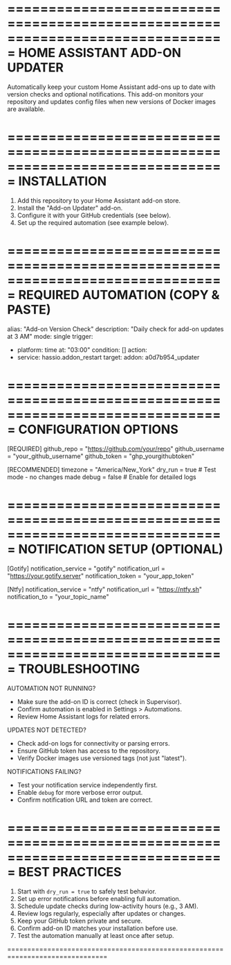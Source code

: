 ===============================================================================
                          HOME ASSISTANT ADD-ON UPDATER
===============================================================================

Automatically keep your custom Home Assistant add-ons up to date with version
checks and optional notifications. This add-on monitors your repository and 
updates config files when new versions of Docker images are available.

===============================================================================
INSTALLATION
===============================================================================

1. Add this repository to your Home Assistant add-on store.
2. Install the "Add-on Updater" add-on.
3. Configure it with your GitHub credentials (see below).
4. Set up the required automation (see example below).

===============================================================================
REQUIRED AUTOMATION (COPY & PASTE)
===============================================================================

alias: "Add-on Version Check"
description: "Daily check for add-on updates at 3 AM"
mode: single
trigger:
  - platform: time
    at: "03:00"
condition: []
action:
  - service: hassio.addon_restart
    target:
      addon: a0d7b954_updater

===============================================================================
CONFIGURATION OPTIONS
===============================================================================

[REQUIRED]
github_repo      = "https://github.com/your/repo"
github_username  = "your_github_username"
github_token     = "ghp_yourgithubtoken"

[RECOMMENDED]
timezone         = "America/New_York"
dry_run          = true        # Test mode - no changes made
debug            = false       # Enable for detailed logs

===============================================================================
NOTIFICATION SETUP (OPTIONAL)
===============================================================================

[Gotify]
notification_service = "gotify"
notification_url     = "https://your.gotify.server"
notification_token   = "your_app_token"

[Ntfy]
notification_service = "ntfy"
notification_url     = "https://ntfy.sh"
notification_to      = "your_topic_name"

===============================================================================
TROUBLESHOOTING
===============================================================================

AUTOMATION NOT RUNNING?
- Make sure the add-on ID is correct (check in Supervisor).
- Confirm automation is enabled in Settings > Automations.
- Review Home Assistant logs for related errors.

UPDATES NOT DETECTED?
- Check add-on logs for connectivity or parsing errors.
- Ensure GitHub token has access to the repository.
- Verify Docker images use versioned tags (not just "latest").

NOTIFICATIONS FAILING?
- Test your notification service independently first.
- Enable `debug` for more verbose error output.
- Confirm notification URL and token are correct.

===============================================================================
BEST PRACTICES
===============================================================================

1. Start with `dry_run = true` to safely test behavior.
2. Set up error notifications before enabling full automation.
3. Schedule update checks during low-activity hours (e.g., 3 AM).
4. Review logs regularly, especially after updates or changes.
5. Keep your GitHub token private and secure.
6. Confirm add-on ID matches your installation before use.
7. Test the automation manually at least once after setup.

===============================================================================

